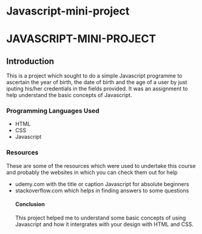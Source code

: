 # Javascript-mini-project
<h1> JAVASCRIPT-MINI-PROJECT</h1>
<h2> Introduction  </h2>
<p>This is a project which sought to do a simple Javascript programme to ascertain the year of birth, the date of birth and the age of a user by just
iputing his/her credentials in the fields provided. It was an assignment to help understand the basic concepts of Javascript. </p>
<h3> Programming Languages Used </h3>
<ul><li>HTML</li>
<li>CSS</li>
<li>Javascript</li>
</ul>
<h3>Resources</h3>
<p>These are some of the resources which were used to undertake this course and probably the websites in which you can check them 
out for help </p>
<ul><li>udemy.com with the title or caption Javascript for absolute beginners</li>
<li>stackoverflow.com which helps in finding answers to some questions</li>
<h4>Conclusion</h4>
This project helped me to understand some basic concepts of using Javascript and how it intergrates with your design with HTML and CSS.
